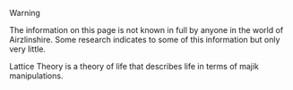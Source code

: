 > [!warning] 
> The information on this page is not known in full by anyone in the world of Airzlinshire. Some research indicates to some of this information but only very little.

Lattice Theory is a theory of life that describes life in terms of majik manipulations.